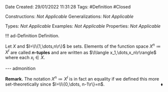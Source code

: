 <br />
<br />

Date Created: 29/01/2022 11:31:28
Tags: #Definition #Closed 

Constructions: _Not Applicable_
Generalizations: _Not Applicable_

Types: _Not Applicable_
Examples: _Not Applicable_
Properties: _Not Applicable_

!!! ad-Definition Definition.

Let $X$ and $I=\l\{1,\dots,n\r\}$ be sets. Elements of the function space $X^n\coloneqq X^I$ are called **$n$-tuples** and are written as $\l\langle x_1,\dots,x_n\r\rangle$ where each $x_i\in X$.

--- admonition

**Remark.** The notation $X^n\coloneqq X^I$ is in fact an equality if we defined this more set-theoretically since $I=\l\{0,\dots, n-1\r\}=n$.<span style="float:right;">$\blacklozenge$</span>
